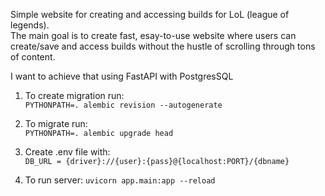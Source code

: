 Simple website for creating and accessing builds for LoL (league of legends).  
The main goal is to create fast, esay-to-use website where users can create/save and access builds without the hustle of scrolling through tons of content.

I want to achieve that using FastAPI with PostgresSQL

1. To create migration run:  
   `PYTHONPATH=. alembic revision --autogenerate`

2. To migrate run:  
   `PYTHONPATH=. alembic upgrade head`

3. Create .env file with:  
   `DB_URL = {driver}://{user}:{pass}@{localhost:PORT}/{dbname}`

4. To run server:
   `uvicorn app.main:app --reload`
